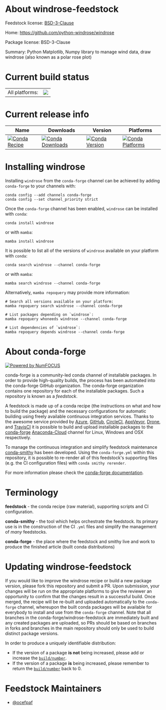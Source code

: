 About windrose-feedstock
========================

Feedstock license: [BSD-3-Clause](https://github.com/conda-forge/windrose-feedstock/blob/main/LICENSE.txt)

Home: https://github.com/python-windrose/windrose

Package license: BSD-3-Clause

Summary: Python Matplotlib, Numpy library to manage wind data, draw windrose (also known as a polar rose plot)

Current build status
====================


<table><tr><td>All platforms:</td>
    <td>
      <a href="https://dev.azure.com/conda-forge/feedstock-builds/_build/latest?definitionId=4939&branchName=main">
        <img src="https://dev.azure.com/conda-forge/feedstock-builds/_apis/build/status/windrose-feedstock?branchName=main">
      </a>
    </td>
  </tr>
</table>

Current release info
====================

| Name | Downloads | Version | Platforms |
| --- | --- | --- | --- |
| [![Conda Recipe](https://img.shields.io/badge/recipe-windrose-green.svg)](https://anaconda.org/conda-forge/windrose) | [![Conda Downloads](https://img.shields.io/conda/dn/conda-forge/windrose.svg)](https://anaconda.org/conda-forge/windrose) | [![Conda Version](https://img.shields.io/conda/vn/conda-forge/windrose.svg)](https://anaconda.org/conda-forge/windrose) | [![Conda Platforms](https://img.shields.io/conda/pn/conda-forge/windrose.svg)](https://anaconda.org/conda-forge/windrose) |

Installing windrose
===================

Installing `windrose` from the `conda-forge` channel can be achieved by adding `conda-forge` to your channels with:

```
conda config --add channels conda-forge
conda config --set channel_priority strict
```

Once the `conda-forge` channel has been enabled, `windrose` can be installed with `conda`:

```
conda install windrose
```

or with `mamba`:

```
mamba install windrose
```

It is possible to list all of the versions of `windrose` available on your platform with `conda`:

```
conda search windrose --channel conda-forge
```

or with `mamba`:

```
mamba search windrose --channel conda-forge
```

Alternatively, `mamba repoquery` may provide more information:

```
# Search all versions available on your platform:
mamba repoquery search windrose --channel conda-forge

# List packages depending on `windrose`:
mamba repoquery whoneeds windrose --channel conda-forge

# List dependencies of `windrose`:
mamba repoquery depends windrose --channel conda-forge
```


About conda-forge
=================

[![Powered by
NumFOCUS](https://img.shields.io/badge/powered%20by-NumFOCUS-orange.svg?style=flat&colorA=E1523D&colorB=007D8A)](https://numfocus.org)

conda-forge is a community-led conda channel of installable packages.
In order to provide high-quality builds, the process has been automated into the
conda-forge GitHub organization. The conda-forge organization contains one repository
for each of the installable packages. Such a repository is known as a *feedstock*.

A feedstock is made up of a conda recipe (the instructions on what and how to build
the package) and the necessary configurations for automatic building using freely
available continuous integration services. Thanks to the awesome service provided by
[Azure](https://azure.microsoft.com/en-us/services/devops/), [GitHub](https://github.com/),
[CircleCI](https://circleci.com/), [AppVeyor](https://www.appveyor.com/),
[Drone](https://cloud.drone.io/welcome), and [TravisCI](https://travis-ci.com/)
it is possible to build and upload installable packages to the
[conda-forge](https://anaconda.org/conda-forge) [Anaconda-Cloud](https://anaconda.org/)
channel for Linux, Windows and OSX respectively.

To manage the continuous integration and simplify feedstock maintenance
[conda-smithy](https://github.com/conda-forge/conda-smithy) has been developed.
Using the ``conda-forge.yml`` within this repository, it is possible to re-render all of
this feedstock's supporting files (e.g. the CI configuration files) with ``conda smithy rerender``.

For more information please check the [conda-forge documentation](https://conda-forge.org/docs/).

Terminology
===========

**feedstock** - the conda recipe (raw material), supporting scripts and CI configuration.

**conda-smithy** - the tool which helps orchestrate the feedstock.
                   Its primary use is in the construction of the CI ``.yml`` files
                   and simplify the management of *many* feedstocks.

**conda-forge** - the place where the feedstock and smithy live and work to
                  produce the finished article (built conda distributions)


Updating windrose-feedstock
===========================

If you would like to improve the windrose recipe or build a new
package version, please fork this repository and submit a PR. Upon submission,
your changes will be run on the appropriate platforms to give the reviewer an
opportunity to confirm that the changes result in a successful build. Once
merged, the recipe will be re-built and uploaded automatically to the
`conda-forge` channel, whereupon the built conda packages will be available for
everybody to install and use from the `conda-forge` channel.
Note that all branches in the conda-forge/windrose-feedstock are
immediately built and any created packages are uploaded, so PRs should be based
on branches in forks and branches in the main repository should only be used to
build distinct package versions.

In order to produce a uniquely identifiable distribution:
 * If the version of a package **is not** being increased, please add or increase
   the [``build/number``](https://docs.conda.io/projects/conda-build/en/latest/resources/define-metadata.html#build-number-and-string).
 * If the version of a package **is** being increased, please remember to return
   the [``build/number``](https://docs.conda.io/projects/conda-build/en/latest/resources/define-metadata.html#build-number-and-string)
   back to 0.

Feedstock Maintainers
=====================

* [@ocefpaf](https://github.com/ocefpaf/)

